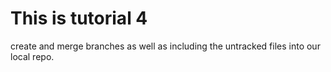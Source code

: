 # This is tutorial 4

create and merge branches as well as including the untracked files into our local repo.